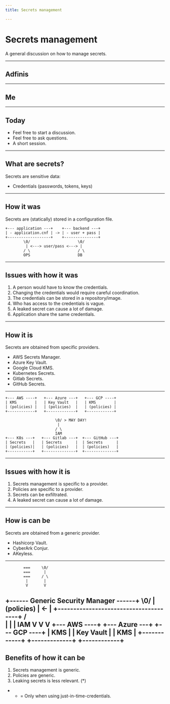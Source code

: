 ```yaml
---
title: Secrets management

---
```


# Secrets management

A general discussion on how to manage secrets.

---

## Adfinis

---

## Me

---

## Today

- Feel free to start a discussion.
- Feel free to ask questions.
- A short session.

---

## What are secrets?

Secrets are sensitive data:

- Credentials (passwords, tokens, keys)

---

## How it was

Secrets are (statically) stored in a configuration file.

```text
+--- application ---+    +--- backend ---+
| - application.cnf | -> | - user + pass |
+-------------------+    +---------------+
        \0/                     \0/
         | <---> user/pass <---> |
        / \                     / \
        OPS                     DB
```

----

## Issues with how it was

1. A person would have to know the credentials.
2. Changing the credentials would require careful coordination.
3. The credentials can be stored in a repository/image.
4. Who has access to the credentials is vague.
5. A leaked secret can cause a lot of damage.
6. Application share the same credentials.

---

## How it is

Secrets are obtained from specific providers.

- AWS Secrets Manager.
- Azure Key Vault.
- Google Cloud KMS.
- Kubernetes Secrets.
- Gitlab Secrets.
- GitHub Secrets.

----

```text
+--- AWS ----+   +--- Azure ---+   +--- GCP ----+
| KMS        |   | Key Vault   |   | KMS        |
| (policies) |   | (policies)  |   | (policies) |
+------------+   +-------------+   +------------+

                      \0/ > MAY DAY!
                       |
                      / \
                      IAM
+--- K8s ---+   +--- Gitlab ---+  +--- GitHub ---+
| Secrets   |   | Secrets      |  | Secrets      |
| (policies)|   | (policies)   |  | (policies)   |
+-----------+   +--------------+  +--------------+
```

----

## Issues with how it is

1. Secrets management is specific to a provider.
2. Policies are specific to a provider.
3. Secrets can be exfiltrated.
4. A leaked secret can cause a lot of damage.

---

## How is can be

Secrets are obtained from a generic provider.

- Hashicorp Vault.
- CyberArk Conjur.
- AKeyless.

---
            ===     \0/
            ===      |
            ===     / \
             |       |
             V       V
+------ Generic Security Manager ------+   \0/
| (policies)                           | <- |
+--------------------------------------+   / \
      |                |               |     IAM
      V                V               V
+--- AWS ----+   +--- Azure ---+   +--- GCP ----+
| KMS        |   | Key Vault   |   | KMS        |
+------------+   +-------------+   +------------+
----

## Benefits of how it can be

1. Secrets management is generic.
2. Policies are generic.
4. Leaking secrets is less relevant. (*)

- * = Only when using just-in-time-credentials.
